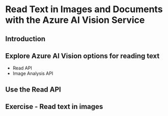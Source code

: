 # Read Text in Images and Documents with the Azure AI Vision Service
## Introduction
## Explore Azure AI Vision options for reading text
  - Read API
  - Image Analysis API
## Use the Read API
## Exercise - Read text in images